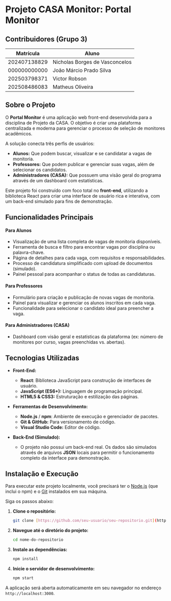 # Projeto CASA Monitor: Portal Monitor

## Contribuidores (Grupo 3)
| Matrícula    | Aluno                       |
|--------------|-----------------------------|
| 202407138829 | Nicholas Borges de Vasconcelos |
| 000000000000 | João Márcio Prado Silva     |
| 202503798371 | Victor Robson               |
| 202508486083 | Matheus Oliveira            |

## Sobre o Projeto
O **Portal Monitor** é uma aplicação web front-end desenvolvida para a disciplina de Projeto da CASA. O objetivo é criar uma plataforma centralizada e moderna para gerenciar o processo de seleção de monitores acadêmicos.

A solução conecta três perfis de usuários:
* **Alunos:** Que podem buscar, visualizar e se candidatar a vagas de monitoria.
* **Professores:** Que podem publicar e gerenciar suas vagas, além de selecionar os candidatos.
* **Administradores (CASA):** Que possuem uma visão geral do programa através de um dashboard com estatísticas.

Este projeto foi construído com foco total no **front-end**, utilizando a biblioteca React para criar uma interface de usuário rica e interativa, com um back-end simulado para fins de demonstração.

## Funcionalidades Principais

#### Para Alunos
- Visualização de uma lista completa de vagas de monitoria disponíveis.
- Ferramenta de busca e filtro para encontrar vagas por disciplina ou palavra-chave.
- Página de detalhes para cada vaga, com requisitos e responsabilidades.
- Processo de candidatura simplificado com upload de documentos (simulado).
- Painel pessoal para acompanhar o status de todas as candidaturas.

#### Para Professores
- Formulário para criação e publicação de novas vagas de monitoria.
- Painel para visualizar e gerenciar os alunos inscritos em cada vaga.
- Funcionalidade para selecionar o candidato ideal para preencher a vaga.

#### Para Administradores (CASA)
- Dashboard com visão geral e estatísticas da plataforma (ex: número de monitores por curso, vagas preenchidas vs. abertas).

## Tecnologias Utilizadas

* **Front-End:**
    * **React**: Biblioteca JavaScript para construção de interfaces de usuário.
    * **JavaScript (ES6+):** Linguagem de programação principal.
    * **HTML5 & CSS3:** Estruturação e estilização das páginas.

* **Ferramentas de Desenvolvimento:**
    * **Node.js** / **npm**: Ambiente de execução e gerenciador de pacotes.
    * **Git & GitHub:** Para versionamento de código.
    * **Visual Studio Code:** Editor de código.

* **Back-End (Simulado):**
    * O projeto não possui um back-end real. Os dados são simulados através de arquivos **JSON** locais para permitir o funcionamento completo da interface para demonstração.

## Instalação e Execução

Para executar este projeto localmente, você precisará ter o [Node.js](https://nodejs.org/) (que inclui o npm) e o [Git](https://git-scm.com/) instalados em sua máquina.

Siga os passos abaixo:

1.  **Clone o repositório:**
    ```bash
    git clone [https://github.com/seu-usuario/seu-repositorio.git](https://github.com/seu-usuario/seu-repositorio.git)
    ```

2.  **Navegue até o diretório do projeto:**
    ```bash
    cd nome-do-repositorio
    ```

3.  **Instale as dependências:**
    ```bash
    npm install
    ```

4.  **Inicie o servidor de desenvolvimento:**
    ```bash
    npm start
    ```
A aplicação será aberta automaticamente em seu navegador no endereço `http://localhost:3000`.
